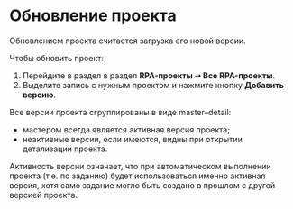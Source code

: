 # Обновление проекта

Обновлением проекта считается загрузка его новой версии.

Чтобы обновить проект:
1. Перейдите в раздел в раздел **RPA-проекты ➝ Все RPA-проекты**.
2. Выделите запись с нужным проектом и нажмите кнопку **Добавить версию**. 

Все версии проекта сгруппированы в виде master–detail: 
* мастером всегда является активная версия проекта;
* неактивные версии, если имеются, видны при открытии детализации проекта. 

Активность версии означает, что при автоматическом выполнении проекта (т.е. по заданию) будет использоваться именно активная версия, хотя само задание могло быть создано в прошлом с другой версией проекта.
